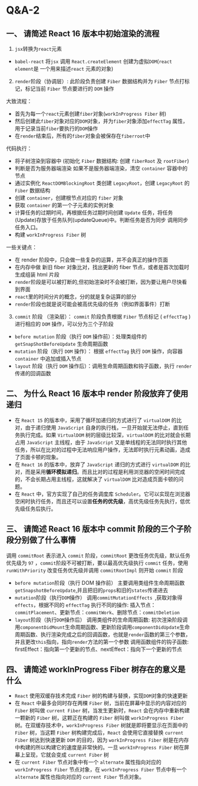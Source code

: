 # Q&A-2

## 一、 请简述 React 16 版本中初始渲染的流程

1. `jsx`转换为`react`元素

-   `babel-react` 将`jsx` 调用 `React.createElement` 创建为虚拟`DOM`(`react element`是 一个用来描述`react` 元素的对象)

2. `render`阶段（协调层）: 此阶段负责创建 `Fiber` 数据结构并为 `Fiber` 节点打标记，标记当前 `Fiber` 节点要进行的 `DOM` 操作

大致流程：

-   首先为每一个`react`元素创建`fiber`对象(`workInProgress Fiber` 树)
-   然后创建此`fiber`对象对应的`DOM`对象，并为`fiber`对象添加`effectTag` 属性，用于记录当前`fiber`要执行的`DOM`操作
-   在`render`结束后，所有的`fiber`对象会被保存在`fiberroot`中

代码执行：

-   将子树渲染到容器中 (初始化 `Fiber` 数据结构: 创建 `fiberRoot` 及 `rootFiber`)
-   判断是否为服务器端渲染 如果不是服务器端渲染，清空 `container` 容器中的节点
-   通过实例化 `ReactDOMBlockingRoot` 类创建 `LegacyRoot`，创建 `LegacyRoot` 的 `Fiber` 数据结构
-   创建 `container`，创建根节点对应的 `fiber` 对象
-   获取 `container` 的第一个子元素的实例对象
-   计算任务的过期时间，再根据任务过期时间创建 `Update` 任务，将任务(Update)存放于任务队列(updateQueue)中。判断任务是否为同步 调用同步任务入口。
-   构建 `workInProgress Fiber` 树

一些关键点：

-   在 render 阶段中，只会做一些复杂的运算，并不会真正的操作页面
-   在内存中做 新旧 fiber 对象比对，找出更新的 fiber 节点，或者是首次加载时 生成组装 html 片段
-   `render`阶段是可以被打断的,但初始渲染时不会被打断，因为要让用户尽快看到界面
-   `react`里的时间分片的概念，分的就是复杂运算的部分
-   `render`阶段也就是说可能会被高优先级的任务（例如界面事件）打断

3. `commit` 阶段 （渲染层）： `commit` 阶段负责根据 `Fiber` 节点标记 ( `effectTag` ) 进行相应的 `DOM` 操作，可以分为三个子阶段

-   `before mutation` 阶段（执行 `DOM` 操作前）：处理类组件的 `getSnapShotBeforeUpdate` 生命周期函数
-   `mutation` 阶段（执行 `DOM` 操作）： 根据 `effectTag` 执行 `DOM` 操作，向容器 `container` 中追加或插入节点
-   `layout` 阶段（执行 `DOM` 操作后）：调用生命周期函数和钩子函数，执行 `render` 传递的回调函数

## 二、 为什么 React 16 版本中 render 阶段放弃了使用递归

-   在 `React 15` 的版本中，采用了循环加递归的方式进行了 `virtualDOM` 的比对，由于递归使用 `JavaScript` 自身的执行栈，一旦开始就无法停止，直到任务执行完成。如果 `VirtualDOM` 树的层级比较深，`virtualDOM` 的比对就会长期占用 `JavaScript` 主线程，由于 `JavaScript` 又是单线程的无法同时执行其他任务，所以在比对的过程中无法响应用户操作，无法即时执行元素动画，造成了页面卡顿的现象。
-   在 `React 16` 的版本中，放弃了 `JavaScript` 递归的方式进行 `virtualDOM` 的比对，而是采用**循环模拟递归**。而且比对的过程是利用浏览器的空闲时间完成的，不会长期占用主线程，这就解决了 `virtualDOM` 比对造成页面卡顿的问题。
-   在 `React` 中，官方实现了自己的任务调度库 `Scheduler`。它可以实现在浏览器空闲时执行任务，而且还可以设置**任务的优先级**，高优先级任务先执行，低优先级任务后执行。

## 三、 请简述 React 16 版本中 commit 阶段的三个子阶段分别做了什么事情

调用 `commitRoot` 表示进入 `commit` 阶段，`commitRoot` 更改任务优先级，默认任务优先级为 `97` ，`commit`阶段不可被打断，要以最高优先级执行 `commit` 任务，使用 `runWithPriority` 改变任务优先级并调用 `commitRootImpl` 则开始 `commit` 阶段

-   `before mutation`阶段（执行 DOM 操作前）
    主要调用类组件生命周期函数`getSnapshotBeforeUpdate`,并且把旧的`props`和旧的`states`传递进去
-   `mutation`阶段（执行`DOM`操作）
    调用`commitMutationEffects `,获取对象得`effects`，根据不同的 `effectTag` 执行不同的操作: 插入节点：`commitPlacement`、更新节点：`commitWork`、删除节点：`commitDeletion`
-   `layout`阶段（执行`DOM`操作后）
    调用类组件的生命周期函数: 初次渲染阶段调用`componentDidMount`生命周期函数、更新阶段调用`componentDidUpdate`生命周期函数、执行渲染完成之后的回调函数，也就是`render`函数的第三个参数，并且更改`this`指向，指向`render`方法的第一个参数
    调用函数组件的钩子函数: firstEffect：指向第一个更新的节点、nextEffect：指向下一个更新的节点



## 四、 请简述 workInProgress Fiber 树存在的意义是什么

-   `React` 使用双缓存技术完成 `Fiber` 树的构建与替换，实现`DOM`对象的快速更新
-   在 `React` 中最多会同时存在两棵 `Fiber` 树，当前在屏幕中显示的内容对应的 `Fiber` 树叫做 `current Fiber` 树，当发生更新时，`React` 会在内存中重新构建一颗新的 `Fiber` 树，这颗正在构建的 `Fiber` 树叫做 `workInProgress Fiber` 树。在双缓存技术中，`workInProgress Fiber` 树就是即将要显示在页面中的 `Fiber` 树，当这颗 `Fiber` 树构建完成后，`React` 会使用它直接替换 `current Fiber` 树达到快速更新 `DOM` 的目的，因为 `workInProgress Fiber` 树是在内存中构建的所以构建它的速度是非常快的。一旦 `workInProgress Fiber` 树在屏幕上呈现，它就会变成 `current Fiber` 树
-   在 `current Fiber` 节点对象中有一个 `alternate` 属性指向对应的 `workInProgress Fiber` 节点对象，在 `workInProgress Fiber` 节点中有一个 `alternate` 属性也指向对应的 `current Fiber` 节点对象。
